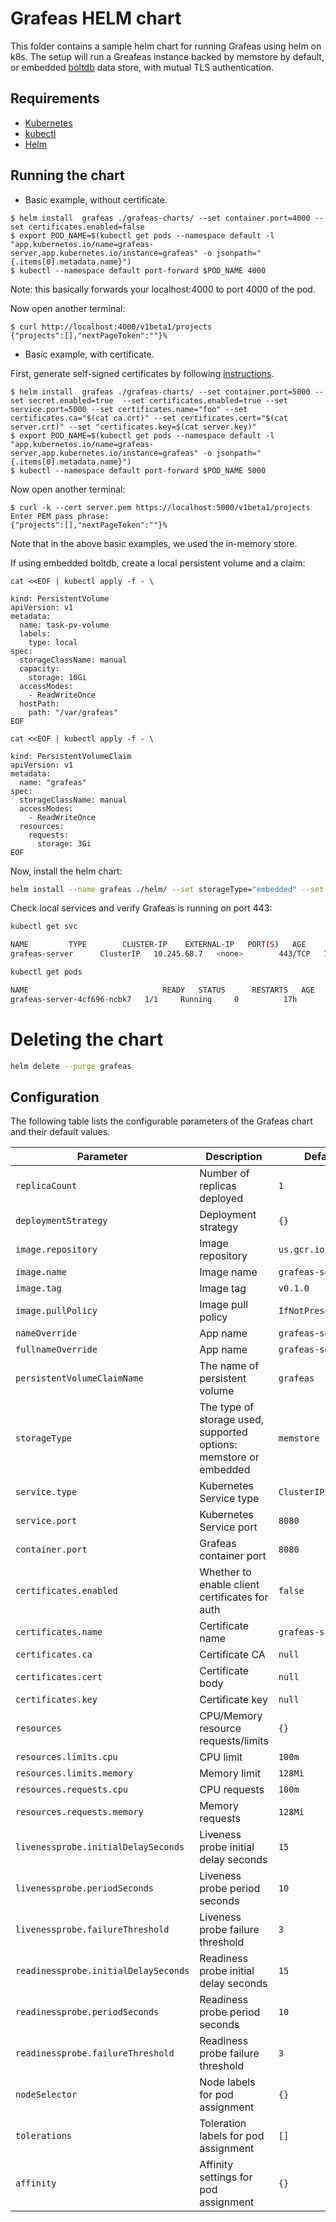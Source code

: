 # Grafeas HELM chart

This folder contains a sample helm chart for running Grafeas using helm on k8s.
The setup will run a Greafeas instance backed by memstore by default, or embedded [boltdb](https://github.com/boltdb/bolt) data store, with mutual TLS authentication.

## Requirements

* [Kubernetes](https://kubernetes.io/)
* [kubectl](https://kubernetes.io/docs/tasks/tools/install-kubectl/)
* [Helm](https://helm.sh/)

## Running the chart

* Basic example, without certificate.
```
$ helm install  grafeas ./grafeas-charts/ --set container.port=4000 --set certificates.enabled=false
$ export POD_NAME=$(kubectl get pods --namespace default -l "app.kubernetes.io/name=grafeas-server,app.kubernetes.io/instance=grafeas" -o jsonpath="{.items[0].metadata.name}")
$ kubectl --namespace default port-forward $POD_NAME 4000
```
Note: this basically forwards your localhost:4000 to port 4000 of the pod.

Now open another terminal:
```
$ curl http://localhost:4000/v1beta1/projects
{"projects":[],"nextPageToken":""}%  
```

* Basic example, with certificate.

First, generate self-signed certificates by following [instructions](../docs/running_grafeas.md#use-grafeas-with-self-signed-certificate).

```
$ helm install  grafeas ./grafeas-charts/ --set container.port=5000 --set secret.enabled=true  --set certificates.enabled=true --set service.port=5000 --set certificates.name="foo" --set certificates.ca="$(cat ca.crt)" --set certificates.cert="$(cat server.crt)" --set "certificates.key=$(cat server.key)"
$ export POD_NAME=$(kubectl get pods --namespace default -l "app.kubernetes.io/name=grafeas-server,app.kubernetes.io/instance=grafeas" -o jsonpath="{.items[0].metadata.name}")
$ kubectl --namespace default port-forward $POD_NAME 5000
```     
Now open another terminal:
```
$ curl -k --cert server.pem https://localhost:5000/v1beta1/projects
Enter PEM pass phrase:
{"projects":[],"nextPageToken":""}%
```
Note that in the above basic examples, we used the in-memory store.


If using embedded boltdb, create a local persistent volume and a claim:

```shell
cat <<EOF | kubectl apply -f - \

kind: PersistentVolume
apiVersion: v1
metadata:
  name: task-pv-volume
  labels:
    type: local
spec:
  storageClassName: manual
  capacity:
    storage: 10Gi
  accessModes:
    - ReadWriteOnce
  hostPath:
    path: "/var/grafeas"
EOF

cat <<EOF | kubectl apply -f - \

kind: PersistentVolumeClaim
apiVersion: v1
metadata:
  name: "grafeas"
spec:
  storageClassName: manual
  accessModes:
    - ReadWriteOnce
  resources:
    requests:
      storage: 3Gi
EOF
```

Now, install the helm chart:

```sh
helm install --name grafeas ./helm/ --set storageType="embedded" --set certificates.ca="$(cat ca.crt)" --set certificates.cert="$(cat server.crt)" --set "certificates.key=$(cat server.key)"
```

Check local services and verify Grafeas is running on port 443:

```sh
kubectl get svc

NAME         TYPE        CLUSTER-IP    EXTERNAL-IP   PORT(S)   AGE
grafeas-server      ClusterIP   10.245.68.7   <none>        443/TCP   79s

kubectl get pods

NAME                              READY   STATUS      RESTARTS   AGE
grafeas-server-4cf696-ncbk7   1/1     Running     0          17h
```

# Deleting the chart

```sh
helm delete --purge grafeas
```

## Configuration

The following table lists the configurable parameters of the Grafeas chart and their default values.

| Parameter                                   | Description                               | Default                                    |
| ------------------------------------------  | ----------------------------------------  | -------------------------------------------|
| `replicaCount`                                | Number of replicas deployed               | `1`                                          |
| `deploymentStrategy`                          | Deployment strategy                       | `{}`                                         |
| `image.repository`                            | Image repository                          | `us.gcr.io/grafeas`                          |
| `image.name`                                  | Image name                                | `grafeas-server`                             |
| `image.tag`                                   | Image tag                                 | `v0.1.0`                                     |
| `image.pullPolicy`                            | Image pull policy                         | `IfNotPresent`                               |
| `nameOverride`                                | App name                                  | `grafeas-server`                             |
| `fullnameOverride`                            | App name                                  | `grafeas-server`                             |
| `persistentVolumeClaimName`                   | The name of persistent volume             | `grafeas`                                    |
| `storageType`                                 | The type of storage used, supported options: memstore or embedded | `memstore`           |
| `service.type`                                | Kubernetes Service type                   | `ClusterIP`                                  |
| `service.port`                                | Kubernetes Service port                   | `8080`                                       |
| `container.port`                              | Grafeas container port                    | `8080`                                       |
| `certificates.enabled`                        | Whether to enable client certificates for auth | `false`                                 |
| `certificates.name`                           | Certificate name                          | `grafeas-ssl-certs`                          |
| `certificates.ca`                             | Certificate CA                            | `null`                                       |
| `certificates.cert`                           | Certificate body                          | `null`                                       |
| `certificates.key`                            | Certificate key                           | `null`                                       |
| `resources`                                   | CPU/Memory resource requests/limits       | `{}`                                         |
| `resources.limits.cpu`                        | CPU limit                                 | `100m`                                       |
| `resources.limits.memory`                     | Memory limit                              | `128Mi`                                      |
| `resources.requests.cpu`                      | CPU requests                              | `100m`                                       |
| `resources.requests.memory`                   | Memory requests                           | `128Mi`                                      |
| `livenessprobe.initialDelaySeconds`           | Liveness probe initial delay seconds      | `15`                                         |
| `livenessprobe.periodSeconds`                 | Liveness probe period seconds             | `10`                                         |
| `livenessprobe.failureThreshold`              | Liveness probe failure threshold          | `3`                                          |
| `readinessprobe.initialDelaySeconds`          | Readiness probe initial delay seconds     | `15`                                         |
| `readinessprobe.periodSeconds`                | Readiness probe period seconds            | `10`                                         |
| `readinessprobe.failureThreshold`             | Readiness probe failure threshold         | `3`                                          |
| `nodeSelector`                                | Node labels for pod assignment            | `{}`                                         |
| `tolerations`                                 | Toleration labels for pod assignment	  | `[]`                                         |
| `affinity`                                    | Affinity settings for pod assignment      | `{}`                                         |

